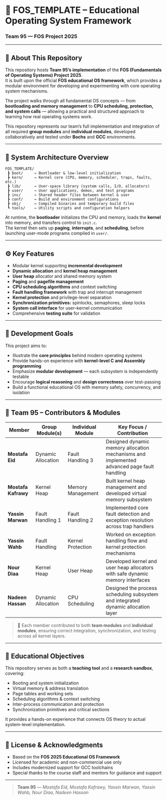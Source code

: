 # 🧠 FOS_TEMPLATE – Educational Operating System Framework  
### Team 95 — FOS Project 2025  

---

## 📖 About This Repository
This repository hosts **Team 95’s implementation** of the **FOS (Fundamentals of Operating Systems) Project 2025**.  
It is built upon the official **FOS educational OS framework**, which provides a modular environment for developing and experimenting with core operating system mechanisms.

The project walks through all fundamental OS concepts — from **bootloading and memory management** to **CPU scheduling, protection, and system calls** — allowing a practical and structured approach to learning how real operating systems work.

This repository represents our team’s full implementation and integration of all required **group modules** and **individual modules**, developed collaboratively and tested under **Bochs** and **GCC** environments.

---

## 🧩 System Architecture Overview

```
FOS_TEMPLATE/
 ┣ boot/     → Bootloader & low-level initialization
 ┣ kern/     → Kernel core (CPU, memory, scheduler, traps, faults, etc.)
 ┣ lib/      → User-space library (system calls, I/O, allocators)
 ┣ user/     → User applications, demos, and test programs
 ┣ inc/      → Shared header files between kernel & user
 ┣ conf/     → Build and environment configurations
 ┣ obj/      → Compiled binaries and temporary build files
 ┗ tools/    → Utility scripts and configuration helpers
```

At runtime, the **bootloader** initializes the CPU and memory, loads the **kernel** into memory, and transfers control to `init.c`.  
The kernel then sets up **paging**, **interrupts**, and **scheduling**, before launching user-mode programs compiled in `user/`.

---

## ⚙️ Key Features
- Modular kernel supporting **incremental development**
- **Dynamic allocation** and **kernel heap management**
- **User heap** allocator and shared memory system
- **Paging** and **pagefile management**
- **CPU scheduling algorithms** and context switching
- **Fault handling framework** with trap and interrupt management
- **Kernel protection** and privilege-level separation
- **Synchronization primitives:** spinlocks, semaphores, sleep locks
- **System call interface** for user–kernel communication
- Comprehensive **testing suite** for validation

---

## 🧠 Development Goals
This project aims to:
- Illustrate the **core principles** behind modern operating systems  
- Provide hands-on experience with **kernel-level C and Assembly programming**  
- Emphasize **modular development** — each subsystem is independently testable  
- Encourage **logical reasoning** and **design correctness** over test-passing  
- Build a functional educational OS with memory safety, concurrency, and isolation  

---

## 👥 Team 95 – Contributors & Modules

| Member | Group Module(s) | Individual Module | Key Focus / Contribution |
|---------|------------------|------------------|---------------------------|
| **Mostafa Eid** | Dynamic Allocation | Fault Handling 3 | Designed dynamic memory allocation mechanisms and implemented advanced page fault handling |
| **Mostafa Kafrawy** | Kernel Heap | Memory Management | Built kernel heap management and developed virtual memory subsystem |
| **Yassin Marwan** | Fault Handling 1 | Fault Handling 2 | Implemented core fault detection and exception resolution across trap handlers |
| **Yassin Wahb** | Fault Handling | Kernel Protection | Worked on exception handling flow and kernel protection mechanisms |
| **Nour Diaa** | Kernel Heap | User Heap | Developed kernel and user heap allocators with safe dynamic memory interfaces |
| **Nadeen Hassan** | Dynamic Allocation | CPU Scheduling | Designed the process scheduling subsystem and integrated dynamic allocation layer |

> 🧩 Each member contributed to both **team modules** and **individual modules**, ensuring correct integration, synchronization, and testing across all kernel layers.

---

## 🧠 Educational Objectives
This repository serves as both a **teaching tool** and a **research sandbox**, covering:
- Booting and system initialization  
- Virtual memory & address translation  
- Page tables and working sets  
- Scheduling algorithms & context switching  
- Inter-process communication and protection  
- Synchronization primitives and critical sections  

It provides a hands-on experience that connects OS theory to actual system-level implementation.

---

## 📄 License & Acknowledgments
- Based on the **FOS 2025 Educational OS Framework**  
- Licensed for academic and non-commercial use only  
- Includes modernized support for GCC toolchains  
- Special thanks to the course staff and mentors for guidance and support  

---

> **Team 95** — *Mostafa Eid, Mostafa Kafrawy, Yassin Marwan, Yassin Wahb, Nour Diaa, Nadeen Hassan*

